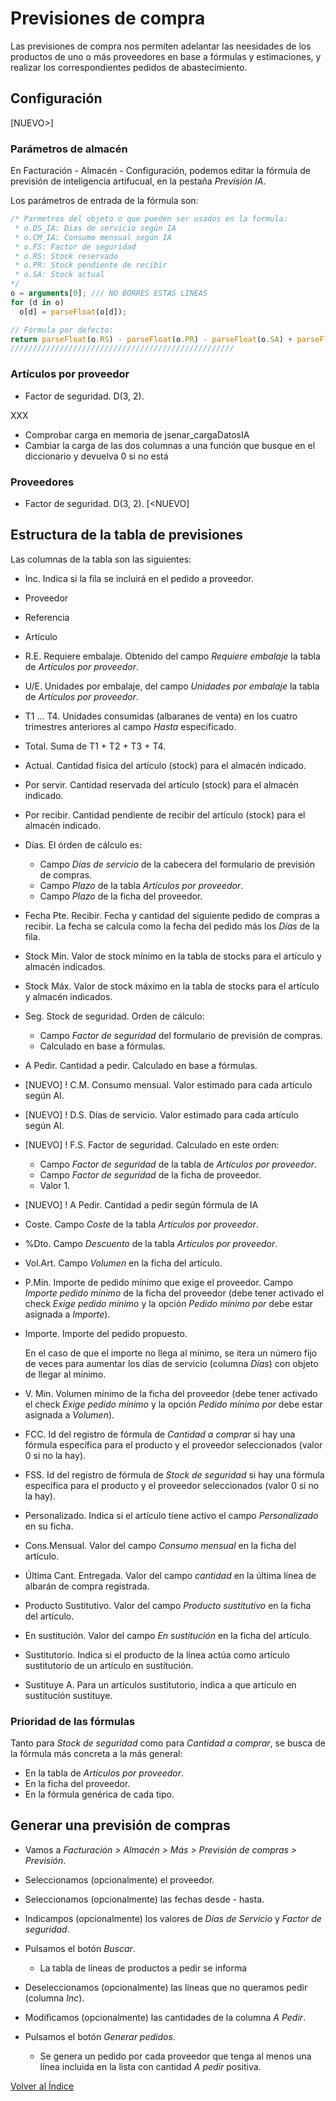 # Previsiones de compra

Las previsiones de compra nos permiten adelantar las neesidades de los productos de uno o más proveedores en base a fórmulas y estimaciones, y realizar los correspondientes pedidos de abastecimiento.

## Configuración
[NUEVO>]

### Parámetros de almacén

En Facturación - Almacén - Configuración, podemos editar la fórmula de previsión de inteligencia artifucual, en la pestaña *Previsión IA*.

Los parámetros de entrada de la fórmula son:
```js
/* Parmetros del objeto o que pueden ser usados en la formula:
 * o.DS_IA: Dias de servicio según IA
 * o.CM_IA: Consumo mensual según IA
 * o.FS: Factor de seguridad
 * o.RS: Stock reservado
 * o.PR: Stock pendiente de recibir
 * o.SA: Stock actual
*/
o = arguments[0]; /// NO BORRES ESTAS LINEAS
for (d in o) 
  o[d] = parseFloat(o[d]);

// Fórmula por defecto:
return parseFloat(o.RS) - parseFloat(o.PR) - parseFloat(o.SA) + parseFloat(o.CM_IA) * (o.DS_IA/30) * parseFloat(o.FS)
//////////////////////////////////////////////////
```
### Artículos por proveedor
* Factor de seguridad. D(3, 2).

XXX
* Comprobar carga en memoria de jsenar_cargaDatosIA
* Cambiar la carga de las dos columnas a una función que busque en el diccionario y devuelva 0 si no está

### Proveedores
* Factor de seguridad. D(3, 2).
[<NUEVO]

## Estructura de la tabla de previsiones
Las columnas de la tabla son las siguientes:
* Inc. Indica si la fila se incluirá en el pedido a proveedor.
* Proveedor
* Referencia
* Artículo
* R.E. Requiere embalaje. Obtenido del campo *Requiere embalaje* la tabla de *Artículos por proveedor*.
* U/E. Unidades por embalaje, del campo *Unidades por embalaje* la tabla de *Artículos por proveedor*.
* T1 ... T4. Unidades consumidas (albaranes de venta) en los cuatro trimestres anteriores al campo *Hasta* especificado.
* Total. Suma de T1 + T2 + T3 + T4.
* Actual. Cantidad física del artículo (stock) para el almacén indicado.
* Por servir. Cantidad reservada del artículo (stock) para el almacén indicado.
* Por recibir. Cantidad pendiente de recibir del artículo (stock) para el almacén indicado.
* Días. El órden de cálculo es:
    * Campo *Días de servicio* de la cabecera del formulario de previsión de compras.
    * Campo *Plazo* de la tabla *Artículos por proveedor*.
    * Campo *Plazo* de la ficha del proveedor. 
* Fecha Pte. Recibir. Fecha y cantidad del siguiente pedido de compras a recibir. La fecha se calcula como la fecha del pedido más los *Días* de la fila.
* Stock Mín. Valor de stock mínimo en la tabla de stocks para el artículo y almacén indicados.
* Stock Máx. Valor de stock máximo en la tabla de stocks para el artículo y almacén indicados.
* Seg. Stock de seguridad. Orden de cálculo:
    * Campo *Factor de seguridad* del formulario de previsión de compras.
    * Calculado en base a fórmulas.
* A Pedir. Cantidad a pedir. Calculado en base a fórmulas.
* [NUEVO] ! C.M. Consumo mensual. Valor estimado para cada artículo según AI.
* [NUEVO] ! D.S. Días de servicio. Valor estimado para cada artículo según AI.
* [NUEVO] ! F.S. Factor de seguridad. Calculado en este orden:
    * Campo *Factor de seguridad* de la tabla de *Artículos por proveedor*.
    * Campo *Factor de seguridad* de la ficha de proveedor.
    * Valor 1.
* [NUEVO] ! A Pedir. Cantidad a pedir según fórmula de IA

* Coste. Campo *Coste* de la tabla *Artículos por proveedor*.
* %Dto. Campo *Descuento* de la tabla *Artículos por proveedor*.
* Vol.Art. Campo *Volumen* en la ficha del artículo.
* P.Mín. Importe de pedido mínimo que exige el proveedor. Campo *Importe pedido mínimo* de la ficha del proveedor (debe tener activado el check *Exige pedido mínimo* y la opción *Pedido mínimo por* debe estar asignada a *Importe*).
* Importe. Importe del pedido propuesto.
    
    En el caso de que el importe no llega al mínimo, se itera un número fijo de veces para aumentar los días de servicio (columna *Días*) con objeto de llegar al mínimo.

* V. Min. Volumen mínimo de la ficha del proveedor (debe tener activado el check *Exige pedido mínimo* y la opción *Pedido mínimo por* debe estar asignada a *Volumen*).
* FCC. Id del registro de fórmula de *Cantidad a comprar* si hay una fórmula específica para el producto y el proveedor seleccionados (valor 0 si no la hay).
* FSS. Id del registro de fórmula de *Stock de seguridad* si hay una fórmula específica para el producto y el proveedor seleccionados (valor 0 si no la hay).
* Personalizado. Indica si el artículo tiene activo el campo *Personalizado* en su ficha.
* Cons.Mensual. Valor del campo *Consumo mensual* en la ficha del artículo.
* Última Cant. Entregada. Valor del campo *cantidad* en la última línea de albarán de compra registrada.
* Producto Sustitutivo. Valor del campo *Producto sustitutivo* en la ficha del artículo.
* En sustitución. Valor del campo *En sustitución* en la ficha del artículo.
* Sustitutorio. Indica si el producto de la línea actúa como artículo sustitutorio de un artículo en sustitución.
* Sustituye A. Para un artículos sustitutorio, indica a que artículo en sustitución sustituye.

### Prioridad de las fórmulas
Tanto para *Stock de seguridad* como para *Cantidad a comprar*, se busca de la fórmula más concreta a la más general:
* En la tabla de *Artículos por proveedor*.
* En la ficha del proveedor.
* En la fórmula genérica de cada tipo.

## Generar una previsión de compras
* Vamos a *Facturación > Almacén > Más > Previsión de compras > Previsión*.

* Seleccionamos (opcionalmente) el proveedor.

* Seleccionamos (opcionalmente) las fechas desde - hasta.

* Indicampos (opcionalmente) los valores de *Días de Servicio* y *Factor de seguridad*.

* Pulsamos el botón *Buscar*.

    * La tabla de líneas de productos a pedir se informa

* Deseleccionamos (opcionalmente) las líneas que no queramos pedir (columna *Inc*).

* Modificamos (opcionalmente) las cantidades de la columna *A Pedir*.

* Pulsamos el botón *Generar pedidos*.

    * Se genera un pedido por cada proveedor que tenga al menos una línea incluida en la lista con cantidad *A pedir* positiva.

[Volver al Índice](../../index.md)